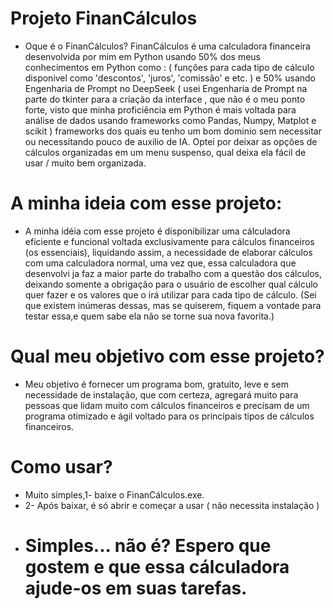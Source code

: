 # Projeto FinanCálculos

* Oque é o FinanCálculos? FinanCálculos é uma calculadora financeira desenvolvida por mim em Python usando 50% dos meus conhecimentos
em Python como : ( funções para cada tipo de cálculo disponivel como 'descontos', 'juros', 'comissão' e etc. ) e 50% usando Engenharia de
Prompt no DeepSeek ( usei Engenharia de Prompt na parte do tkinter para a criação da interface , que não é o meu ponto forte, visto que minha proficiência em Python é mais voltada para análise de dados usando frameworks como Pandas, Numpy, Matplot e scikit ) frameworks dos quais eu tenho um bom
dominio sem necessitar ou necessitando pouco de auxilio de IA. Optei por deixar as opções de cálculos organizadas em um menu suspenso, qual deixa ela fácil de usar / muito bem organizada.

# A minha ideia com esse projeto:

* A minha idéia com esse projeto é disponibilizar uma cálculadora eficiente e funcional voltada exclusivamente para cálculos financeiros (os essenciais),
liquidando assim, a necessidade de elaborar cálculos com uma calculadora normal, uma vez que, essa calculadora que desenvolvi ja faz a maior
parte do trabalho com a questão dos cálculos, deixando somente a obrigação para o usuário de escolher qual cálculo quer fazer e os
valores que o irá utilizar para cada tipo de cálculo. (Sei que existem inúmeras dessas, mas se quiserem, fiquem a vontade para testar essa,e quem sabe
ela não se torne sua nova favorita.)

# Qual meu objetivo com esse projeto?

* Meu objetivo é fornecer um programa bom, gratuito, leve e sem necessidade de instalação, que com certeza, agregará muito para pessoas que lidam muito com cálculos financeiros e precisam de um programa otimizado e ágil voltado para os principais tipos de cálculos financeiros.

# Como usar?

* Muito simples,1-  baixe o FinanCálculos.exe.
* 2- Após baixar, é só abrir e começar a usar ( não necessita instalação )
* # Simples... não é? Espero que gostem e que essa cálculadora ajude-os em suas tarefas.
